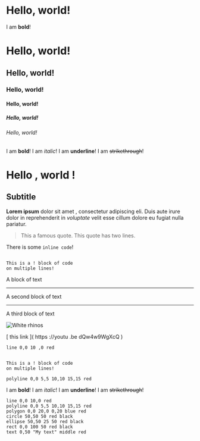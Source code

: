 # Hello, world!

I am **bold**!

# Hello, world!
## Hello, world!
### Hello, world!
#### Hello, world!
##### Hello, world!
###### Hello, world!

I am **bold**!
I am *italic*!
I am __underline__!
I am ~~strikethrough~~!

# Hello , world !
## Subtitle
**Lorem ipsum** dolor sit amet
, consectetur adipiscing eli. Duis
aute irure dolor in reprehenderit
in *voluptate* velit esse cillum
dolore eu fugiat nulla pariatur.

> This a famous quote.
> This quote has two lines.

There is some `inline code`!

```

This is a ! block of code 
on multiple lines!

```

A block of text

---

A second block of
text

---

A third block of text

![White rhinos](https://freeimages.com/or/7babafrica_white_rhinos_rhino.jpg) 

[ this link ]( https ://youtu .be dQw4w9WgXcQ )

```xsvg: 0,0,20,10 
line 0,0 10 ,0 red
```

```

This is a ! block of code
on multiple lines!

```

```xsvg: 0, 0, 20, 10 
polyline 0,0 5,5 10,10 15,15 red
```

I am **bold**!
I am *italic*!
I am __underline__!
I am ~~strikethrough~~!

```xsvg:0,0,20,10
line 0,0 10,0 red
polyline 0,0 5,5 10,10 15,15 red
polygon 0,0 20,0 0,20 blue red
circle 50,50 50 red black
ellipse 50,50 25 50 red black
rect 0,0 100 50 red black
text 0,50 "My text" middle red
```